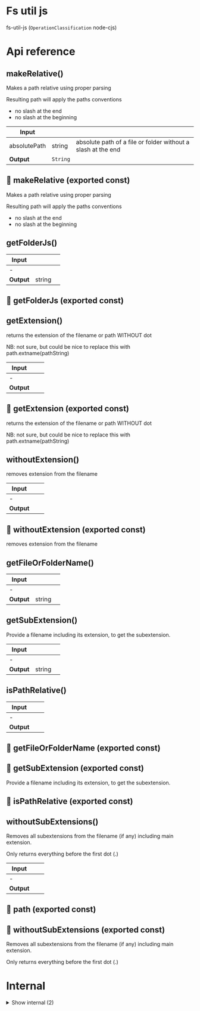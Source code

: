 # Fs util js

fs-util-js (`OperationClassification` node-cjs)



# Api reference

## makeRelative()

Makes a path relative using proper parsing

Resulting path will apply the paths conventions
- no slash at the end
- no slash at the beginning


| Input      |    |    |
| ---------- | -- | -- |
| absolutePath | string | absolute path of a file or folder without a slash at the end |,| baseFolderPath | string | folder path without a slash at the end |
| **Output** | `String`   |    |



## 📄 makeRelative (exported const)

Makes a path relative using proper parsing

Resulting path will apply the paths conventions
- no slash at the end
- no slash at the beginning


## getFolderJs()

| Input      |    |    |
| ---------- | -- | -- |
| - | | |
| **Output** | string   |    |



## 📄 getFolderJs (exported const)

## getExtension()

returns the extension of the filename or path WITHOUT dot

NB: not sure, but could be nice to replace this with path.extname(pathString)


| Input      |    |    |
| ---------- | -- | -- |
| - | | |
| **Output** |    |    |



## 📄 getExtension (exported const)

returns the extension of the filename or path WITHOUT dot

NB: not sure, but could be nice to replace this with path.extname(pathString)


## withoutExtension()

removes extension from the filename


| Input      |    |    |
| ---------- | -- | -- |
| - | | |
| **Output** |    |    |



## 📄 withoutExtension (exported const)

removes extension from the filename


## getFileOrFolderName()

| Input      |    |    |
| ---------- | -- | -- |
| - | | |
| **Output** | string   |    |



## getSubExtension()

Provide a filename including its extension, to get the subextension.


| Input      |    |    |
| ---------- | -- | -- |
| - | | |
| **Output** | string   |    |



## isPathRelative()

| Input      |    |    |
| ---------- | -- | -- |
| - | | |
| **Output** |    |    |



## 📄 getFileOrFolderName (exported const)

## 📄 getSubExtension (exported const)

Provide a filename including its extension, to get the subextension.


## 📄 isPathRelative (exported const)

## withoutSubExtensions()

Removes all subextensions from the filename (if any) including main extension.

Only returns everything before the first dot (.)


| Input      |    |    |
| ---------- | -- | -- |
| - | | |
| **Output** |    |    |



## 📄 path (exported const)

## 📄 withoutSubExtensions (exported const)

Removes all subextensions from the filename (if any) including main extension.

Only returns everything before the first dot (.)

# Internal

<details><summary>Show internal (2)</summary>
    
  # removeTrailingSlash()




| Input      |    |    |
| ---------- | -- | -- |
| - | | |
| **Output** |    |    |



## 📄 removeTrailingSlash (exported const)

  </details>

